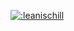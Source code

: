 [<img src="https://count.getloli.com/@:leanischill" alt=":leanischill" />
](https://count.getloli.com/@:lean?name=%3Alean&theme=booru-qualityhentais&padding=4&offset=0&align=top&scale=1&pixelated=1&darkmode=auto)
